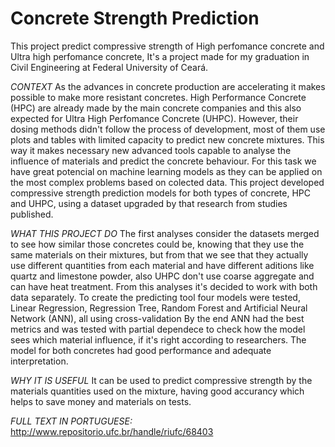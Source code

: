 # Concrete Strength Prediction
This project predict compressive strength of High perfomance concrete and Ultra high perfomance concrete, It's a project made for my graduation in Civil Engineering at 
Federal University of Ceará. 

*CONTEXT*
As the advances in concrete production are accelerating it makes possible to make more resistant concretes.
High Performance Concrete (HPC) are already made by the main concrete companies and this also expected for Ultra High Perfomance Concrete (UHPC).
However, their dosing methods didn't follow the process of development, most of them use plots and tables with limited capacity to predict new concrete mixtures.
This way it makes necessary new advanced tools capable to analyse the influence of materials and predict the concrete behaviour. For this task we have great potencial on 
machine learning models as they can be applied on the most complex problems based on colected data.
This project developed compressive strength prediction models for both types of concrete, HPC and UHPC, using a dataset upgraded by that research from studies published.

*WHAT THIS PROJECT DO*
The first analyses consider the datasets merged to see how similar those concretes could be, knowing that they use the same materials on their mixtures, but from that we
see that they actually use different quantities from each material and have different aditions like quartz and limestone powder, also UHPC don't use coarse aggregate and
can have heat treatment. From this analyses it's decided to work with both data separately.
To create the predicting tool four models were tested, Linear Regression, Regression Tree, Random Forest and Artificial Neural Network (ANN), all using cross-validation
By the end ANN had the best metrics and was tested with partial dependece to check how the model sees which material influence, if it's right according to researchers.
The model for both concretes had good performance and 
adequate interpretation. 

*WHY IT IS USEFUL*
It can be used to predict compressive strength by the materials quantities used on the mixture, having good accurancy which helps to save money and materials on tests.

*FULL TEXT IN PORTUGUESE:* http://www.repositorio.ufc.br/handle/riufc/68403


